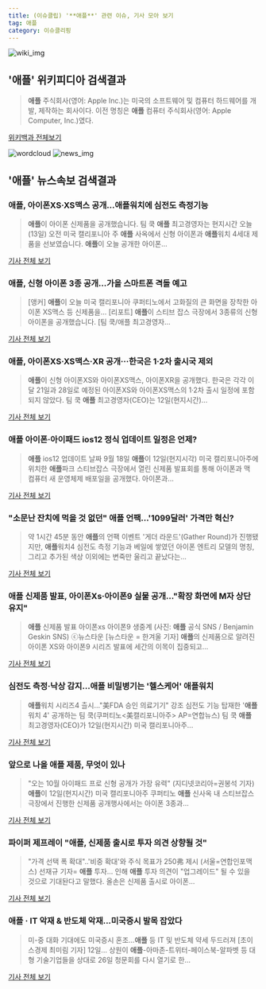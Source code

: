 ```yaml
---
title: (이슈클립) '**애플**' 관련 이슈, 기사 모아 보기
tag: 애플
category: 이슈클리핑
---
```

![wiki_img](https://user-images.githubusercontent.com/42597476/44503234-41136a80-a6d0-11e8-9071-6fc6418eafe4.png)
## **'**애플**'** 위키피디아 검색결과
>**애플** 주식회사(영어: Apple Inc.)는 미국의 소프트웨어 및 컴퓨터 하드웨어를 개발, 제작하는 회사이다. 이전 명칭은 **애플** 컴퓨터 주식회사(영어: Apple Computer, Inc.)였다.

<a href="https://ko.wikipedia.org/wiki/애플" target="_blank">위키백과 전체보기</a>

![wordcloud](https://s3.ap-northeast-2.amazonaws.com/lyrics101-wordcloud/2018-09-13-1536796319.png)
![news_img](https://user-images.githubusercontent.com/42597476/44507050-1206f400-a6e4-11e8-8d98-7ffbfebb353f.png)
## **'**애플**'** 뉴스속보 검색결과
### **애플**, 아이폰XS·XS맥스 공개…**애플**워치에 심전도 측정기능

>**애플**이 아이폰 신제품을 공개했습니다. 팀 쿡 **애플** 최고경영자는 현지시간 오늘(13일) 오전 미국 캘리포니아 주 **애플** 사옥에서 신형 아이폰과 **애플**워치 4세대 제품을 선보였습니다. **애플**이 오늘 공개한 아이폰...

<a href="https://news.sbs.co.kr/news/endPage.do?news_id=N1004932401&plink=ORI&cooper=NAVER" target="_blank">기사 전체 보기</a>

### **애플**, 신형 아이폰 3종 공개…가을 스마트폰 격돌 예고

>[앵커] **애플**이 오늘 미국 캘리포니아 쿠퍼티노에서 고화질의 큰 화면을 장착한 아이폰 XS맥스 등 신제품을... [리포트] **애플**이 스티브 잡스 극장에서 3종류의 신형 아이폰을 공개했습니다. [팀 쿡/애플 최고경영자...

<a href="http://news.kbs.co.kr/news/view.do?ncd=4037915&ref=A" target="_blank">기사 전체 보기</a>

### **애플**, 아이폰XS·XS맥스·XR 공개···한국은 1·2차 출시국 제외

>**애플**이 신형 아이폰XS와 아이폰XS맥스, 아이폰XR을 공개했다. 한국은 각각 이달 21일과 28일로 예정된 아이폰XS와 아이폰XS맥스의 1·2차 출시 일정에 포함되지 않았다. 팀 쿡 **애플** 최고경영자(CEO)는 12일(현지시간)...

<a href="http://news.khan.co.kr/kh_news/khan_art_view.html?artid=201809130700001&code=920501" target="_blank">기사 전체 보기</a>

### **애플** 아이폰·아이패드 ios12 정식 업데이트 일정은 언제?

>**애플** ios12 업데이트 날짜 9월 18일  **애플**이 12일(현지시각) 미국 캘리포니아주에 위치한 **애플**파크 스티브잡스 극장에서 열린 신제품 발표회를 통해 아이폰과 맥 컴퓨터 새 운영체제 배포일을 공개했다. 아이폰과...

<a href="http://news20.busan.com/controller/newsController.jsp?newsId=20180913000014" target="_blank">기사 전체 보기</a>

### "소문난 잔치에 먹을 것 없던" **애플** 언팩…'1099달러' 가격만 혁신?

>약 1시간 45분 동안 **애플**의 언팩 이벤트 '게더 라운드'(Gather Round)가 진행됐지만, **애플**워치4 심전도 측정 기능과 베일에 쌓였던 아이폰 엔트리 모델의 명칭, 그리고 추가된 색상 이외에는 변죽만 울리고 끝났다는...

<a href="http://www.nocutnews.co.kr/news/5031126" target="_blank">기사 전체 보기</a>

### **애플** 신제품 발표, 아이폰Xs·아이폰9 실물 공개…"확장 화면에 M자 상단 유지"

>**애플** 신제품 발표 아이폰xs 아이폰9 생중계 (사진: **애플** 공식 SNS / Benjamin Geskin SNS) ⓒ뉴스타운 [뉴스타운 = 한겨울 기자] **애플**의 신제품으로 알려진 아이폰 XS와 아이폰9 시리즈 발표에 세간의 이목이 집중되고...

<a href="http://www.newstown.co.kr/news/articleView.html?idxno=340346" target="_blank">기사 전체 보기</a>

### 심전도 측정·낙상 감지…**애플** 비밀병기는 '헬스케어' **애플**워치

>**애플**워치 시리즈4 츨시…"美FDA 승인 의료기기" 강조 심전도 기능 탑재한 '**애플**워치 4' 공개하는 팀 쿡(쿠퍼티노<美캘리포니아주> AP=연합뉴스) 팀 쿡 **애플** 최고경영자(CEO)가 12일(현지시간) 미국 캘리포니아주...

<a href="http://app.yonhapnews.co.kr/YNA/Basic/SNS/r.aspx?c=AKR20180913008600072&did=1195m" target="_blank">기사 전체 보기</a>

### 앞으로 나올 **애플** 제품, 무엇이 있나

>"오는 10월 아이패드 프로 신형 공개가 가장 유력" (지디넷코리아=권봉석 기자)**애플**이 12일(현지시간) 미국 캘리포니아주 쿠퍼티노 **애플** 신사옥 내 스티브잡스 극장에서 진행한 신제품 공개행사에서는 아이폰 3종과...

<a href="http://www.zdnet.co.kr/ArticleView.asp?artice_id=20180913082614" target="_blank">기사 전체 보기</a>

### 파이퍼 제프레이 "**애플**, 신제품 출시로 투자 의견 상향될 것"

>"가격 선택 폭 확대"..'비중 확대'와 주식 목표가 250弗 제시 (서울=연합인포맥스) 선재규 기자= **애플** 투자... 인해 **애플** 투자 의견이 "업그레이드" 될 수 있을 것으로 기대돤다고 말했다. 올손은 신제품 출시로 아이폰...

<a href="http://news.einfomax.co.kr/news/articleView.html?idxno=3467670" target="_blank">기사 전체 보기</a>

### **애플** · IT 악재 & 반도체 악재...미국증시 발목 잡았다

>미-중 대화 기대에도 미국증시 혼조...**애플** 등 IT 및 반도체 약세 두드러져 [초이스경제 최미림 기자] 12일... 상원이 **애플**-아마존-트위터-페이스북-알파벳 등 대형 기술기업들을 상대로 26일 청문회를 다시 열기로 한...

<a href="http://www.choicenews.co.kr/news/articleView.html?idxno=44498" target="_blank">기사 전체 보기</a>


